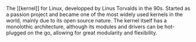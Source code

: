 The [[kernel]] for Linux, developped by Linus Torvalds in the 90s. Started as a passion project and became one of the most widely used kernels in the world, mainly due to its open source nature. The kernel itself has a monolothic architecture, although its modules and drivers can be hot-plugged on the go, allowing for great modularity and flexibility. 